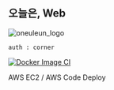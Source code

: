 ## 오늘은, Web 
![oneuleun_logo](https://user-images.githubusercontent.com/68332735/175758775-d0f49bdc-cf09-45ac-856d-c6e2b9d07f90.png)


`auth : corner`



[![Docker Image CI](https://github.com/Eight-Corner/oneuleun_web_api/actions/workflows/docker-image.yml/badge.svg?branch=Dev1)](https://github.com/Eight-Corner/oneuleun_web_api/actions/workflows/docker-image.yml)


AWS EC2 / AWS Code Deploy 

